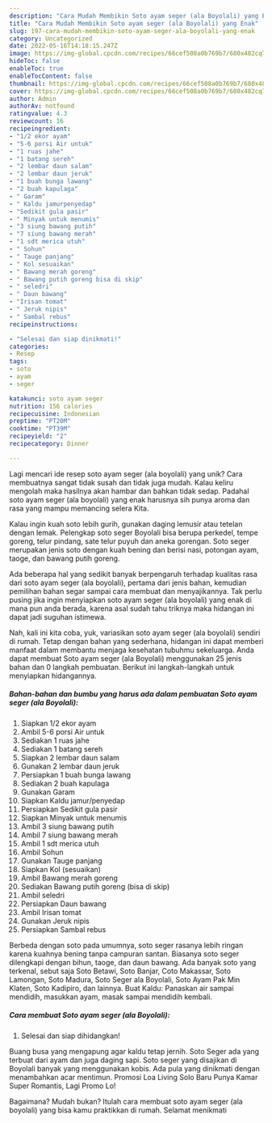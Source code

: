 ```yaml
---
description: "Cara Mudah Membikin Soto ayam seger (ala Boyolali) yang Enak"
title: "Cara Mudah Membikin Soto ayam seger (ala Boyolali) yang Enak"
slug: 197-cara-mudah-membikin-soto-ayam-seger-ala-boyolali-yang-enak
category: Uncategorized
date: 2022-05-16T14:18:15.247Z
image: https://img-global.cpcdn.com/recipes/66cef508a0b769b7/680x482cq70/soto-ayam-seger-ala-boyolali-foto-resep-utama.jpg
hideToc: false
enableToc: true
enableTocContent: false
thumbnail: https://img-global.cpcdn.com/recipes/66cef508a0b769b7/680x482cq70/soto-ayam-seger-ala-boyolali-foto-resep-utama.jpg
cover: https://img-global.cpcdn.com/recipes/66cef508a0b769b7/680x482cq70/soto-ayam-seger-ala-boyolali-foto-resep-utama.jpg
author: Admin
authorAv: notfound
ratingvalue: 4.3
reviewcount: 16
recipeingredient:
- "1/2 ekor ayam"
- "5-6 porsi Air untuk"
- "1 ruas jahe"
- "1 batang sereh"
- "2 lembar daun salam"
- "2 lembar daun jeruk"
- "1 buah bunga lawang"
- "2 buah kapulaga"
- " Garam"
- " Kaldu jamurpenyedap"
- "Sedikit gula pasir"
- " Minyak untuk menumis"
- "3 siung bawang putih"
- "7 siung bawang merah"
- "1 sdt merica utuh"
- " Sohun"
- " Tauge panjang"
- " Kol sesuaikan"
- " Bawang merah goreng"
- " Bawang putih goreng bisa di skip"
- " seledri"
- " Daun bawang"
- "Irisan tomat"
- " Jeruk nipis"
- " Sambal rebus"
recipeinstructions:

- "Selesai dan siap dinikmati!"
categories:
- Resep
tags:
- soto
- ayam
- seger

katakunci: soto ayam seger 
nutrition: 156 calories
recipecuisine: Indonesian
preptime: "PT20M"
cooktime: "PT39M"
recipeyield: "2"
recipecategory: Dinner

---
```





Lagi mencari ide resep soto ayam seger (ala boyolali) yang unik? Cara membuatnya sangat tidak susah dan tidak juga mudah. Kalau keliru mengolah maka hasilnya akan hambar dan bahkan tidak sedap. Padahal soto ayam seger (ala boyolali) yang enak harusnya sih punya aroma dan rasa yang mampu memancing selera Kita.





Kalau ingin kuah soto lebih gurih, gunakan daging lemusir atau tetelan dengan lemak. Pelengkap soto seger Boyolali bisa berupa perkedel, tempe goreng, telur pindang, sate telur puyuh dan aneka gorengan. Soto seger merupakan jenis soto dengan kuah bening dan berisi nasi, potongan ayam, taoge, dan bawang putih goreng.

Ada beberapa hal yang sedikit banyak berpengaruh terhadap kualitas rasa dari soto ayam seger (ala boyolali), pertama dari jenis bahan, kemudian pemilihan bahan segar sampai cara membuat dan menyajikannya. Tak perlu pusing jika ingin menyiapkan soto ayam seger (ala boyolali) yang enak di mana pun anda berada, karena asal sudah tahu triknya maka hidangan ini dapat jadi suguhan istimewa.






Nah, kali ini kita coba, yuk, variasikan soto ayam seger (ala boyolali) sendiri di rumah. Tetap dengan bahan yang sederhana, hidangan ini dapat memberi manfaat dalam membantu menjaga kesehatan tubuhmu sekeluarga. Anda dapat membuat Soto ayam seger (ala Boyolali) menggunakan 25 jenis bahan dan 0 langkah pembuatan. Berikut ini langkah-langkah untuk menyiapkan hidangannya.

<!--inarticleads1-->

##### Bahan-bahan dan bumbu yang harus ada dalam pembuatan Soto ayam seger (ala Boyolali):

1. Siapkan 1/2 ekor ayam
1. Ambil 5-6 porsi Air untuk
1. Sediakan 1 ruas jahe
1. Sediakan 1 batang sereh
1. Siapkan 2 lembar daun salam
1. Gunakan 2 lembar daun jeruk
1. Persiapkan 1 buah bunga lawang
1. Sediakan 2 buah kapulaga
1. Gunakan  Garam
1. Siapkan  Kaldu jamur/penyedap
1. Persiapkan Sedikit gula pasir
1. Siapkan  Minyak untuk menumis
1. Ambil 3 siung bawang putih
1. Ambil 7 siung bawang merah
1. Ambil 1 sdt merica utuh
1. Ambil  Sohun
1. Gunakan  Tauge panjang
1. Siapkan  Kol (sesuaikan)
1. Ambil  Bawang merah goreng
1. Sediakan  Bawang putih goreng (bisa di skip)
1. Ambil  seledri
1. Persiapkan  Daun bawang
1. Ambil Irisan tomat
1. Gunakan  Jeruk nipis
1. Persiapkan  Sambal rebus


Berbeda dengan soto pada umumnya, soto seger rasanya lebih ringan karena kuahnya bening tanpa campuran santan. Biasanya soto seger dilengkapi dengan bihun, taoge, dan daun bawang. Ada banyak soto yang terkenal, sebut saja Soto Betawi, Soto Banjar, Coto Makassar, Soto Lamongan, Soto Madura, Soto Seger ala Boyolali, Soto Ayam Pak Min Klaten, Soto Kadipiro, dan lainnya. Buat Kaldu: Panaskan air sampai mendidih, masukkan ayam, masak sampai mendidih kembali. 

<!--inarticleads2-->

##### Cara membuat Soto ayam seger (ala Boyolali):


1. Selesai dan siap dihidangkan!

Buang busa yang mengapung agar kaldu tetap jernih. Soto Seger ada yang terbuat dari ayam dan juga daging sapi. Soto seger yang disajikan di Boyolali banyak yang menggunakan kobis. Ada pula yang dinikmati dengan menambahkan acar mentimun. Promosi Loa Living Solo Baru Punya Kamar Super Romantis, Lagi Promo Lo! 

Bagaimana? Mudah bukan? Itulah cara membuat soto ayam seger (ala boyolali) yang bisa kamu praktikkan di rumah. Selamat menikmati
